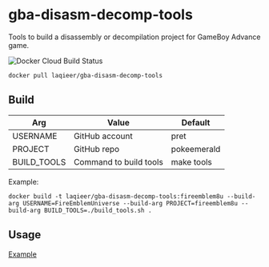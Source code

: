 # gba-disasm-decomp-tools
Tools to build a disassembly or decompilation project for GameBoy Advance game.

![Docker Cloud Build Status](https://img.shields.io/docker/cloud/build/laqieer/gba-disasm-decomp-tools)

```
docker pull laqieer/gba-disasm-decomp-tools
```

## Build

|Arg|Value|Default|
|---|---|---|
|USERNAME|GitHub account|pret|
|PROJECT|GitHub repo|pokeemerald|
|BUILD_TOOLS|Command to build tools|make tools|

Example:

```
docker build -t laqieer/gba-disasm-decomp-tools:fireemblem8u --build-arg USERNAME=FireEmblemUniverse --build-arg PROJECT=fireemblem8u --build-arg BUILD_TOOLS=./build_tools.sh .
```

## Usage

[Example](https://github.com/laqieer/fireemblem8u/blob/remove_tools/Dockerfile)
